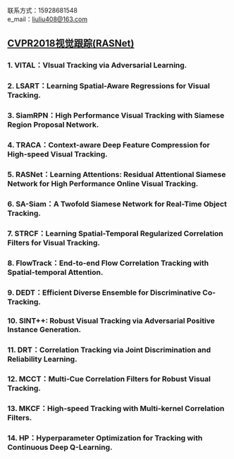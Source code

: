 联系方式：15928681548  
e_mail：liuliu408@163.com  

## [CVPR2018视觉跟踪(RASNet)](https://zhuanlan.zhihu.com/p/34222060)

### 1.  VITAL：VIsual Tracking via Adversarial Learning.   
### 2.  LSART：Learning Spatial-Aware Regressions for Visual Tracking.   
### 3.  SiamRPN：High Performance Visual Tracking with Siamese Region Proposal Network.  
### 4.  TRACA：Context-aware Deep Feature Compression for High-speed Visual Tracking.   
### 5.  RASNet：Learning Attentions: Residual Attentional Siamese Network for High Performance Online Visual Tracking.     
### 6.  SA-Siam：A Twofold Siamese Network for Real-Time Object Tracking.  
### 7.  STRCF：Learning Spatial-Temporal Regularized Correlation Filters for Visual Tracking.  
### 8.  FlowTrack：End-to-end Flow Correlation Tracking with Spatial-temporal Attention.  
### 9.  DEDT：Efficient Diverse Ensemble for Discriminative Co-Tracking.   
### 10. SINT++: Robust Visual Tracking via Adversarial Positive Instance Generation.   
### 11. DRT：Correlation Tracking via Joint Discrimination and Reliability Learning.   
### 12. MCCT：Multi-Cue Correlation Filters for Robust Visual Tracking.   
### 13. MKCF：High-speed Tracking with Multi-kernel Correlation Filters.   
### 14. HP：Hyperparameter Optimization for Tracking with Continuous Deep Q-Learning.  

